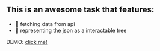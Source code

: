 
## This is an awesome task that features:


- 🦆 fetching data from api
- 🐐 representing the json as a interactable tree

DEMO: [click me!](https://solobearus.github.io/json-representation-component/)


